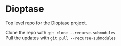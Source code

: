 # Dioptase

Top level repo for the Dioptase project.

Clone the repo with `git clone --recurse-submodules`  
Pull the updates with `git pull --recurse-submodules`

